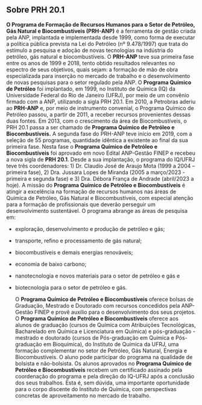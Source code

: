 ## Sobre PRH 20.1

**O Programa de Formação de Recursos Humanos para o Setor de Petróleo, Gás Natural e Biocombustíveis (PRH-ANP)** é a ferramenta de    gestão criada pela ANP, implantada e implementada desde 1999, como    forma de executar a política pública prevista na Lei do Petróleo (nº
   9.478/1997) que trata do estímulo a pesquisa e adoção de novas tecnologias na indústria do petróleo, gás natural e biocombustíveis.
       O **PRH-ANP** teve sua primeira fase entre os anos de 1999 e 2018,    tento obtido resultados relevantes no espectro de seus objetivos,    quais sejam: a formação de mão de obra especializada para inserção no    mercado de trabalho e o desenvolvimento de novas pesquisas para o    setor regulado pela ANP.
       O **Programa Químico de Petróleo** foi implantado, em 1999, no    Instituto de Química (IQ) da Universidade Federal do Rio de Janeiro    (UFRJ), por meio de um convênio firmado com a ANP, utilizando a sigla    PRH 20.1. Em 2010, a Petrobras aderiu ao **PRH-ANP** e, por meio de    instrumento convenial, o Programa Químico de Petróleo passou, a    partir de 2011, a receber recursos provenientes dessas duas fontes.    Em 2013, com o crescimento da área de Biocombustíveis, o PRH 20.1 passa    a ser chamado de **Programa Químico de Petróleo e Biocombustíveis.**
       A segunda fase do PRH-ANP teve início em 2019, com a seleção de 55    programas, quantidade idêntica a existente ao final da sua primeira    fase. Nesta fase o **Programa Químico de Petróleo e Biocombustíveis**    foi aprovado em novo Edital ANP-Gestão FINEP e recebeu a nova sigla    de **PRH 20.1**.
       Desde a sua implantação, o programa do IQ/UFRJ teve três    coordenadores: 1) Dr. Claudio José de Araujo Mota (1999 a 2004 –    primeira fase), 2) Dra. Jussara Lopes de Miranda (2005 a março/2023 -    primeira e segunda fase) e 3) Dra. Débora França de Andrade    (abril/2023 a hoje).
       A missão do **Programa Químico de Petróleo e Biocombustíveis** é    atingir a excelência na formação de recursos humanos nas áreas de    Química de Petróleo, Gás Natural e Biocombustíveis, com especial    atenção para a formação de profissionais que deverão perseguir um    desenvolvimento sustentável.
       O programa abrange as áreas de pesquisa em:
   
   -   exploração, desenvolvimento e produção de petróleo e gás;
   
   -   transporte, refino e processamento de gás natural;
   
   -   biocombustíveis e demais energias renováveis;
   
   -   economia de baixo carbono;
   
   -   nanotecnologia e novos materiais para o setor de petróleo e gás e
   
   -   biotecnologia para o setor de petróleo e gás.
   
       O **Programa Químico de Petróleo e Biocombustíveis** oferece bolsas    de Graduação, Mestrado e Doutorado com recursos concedidos pela    ANP-Gestão FINEP e provê auxílio para o desenvolvimento dos seus    projetos.
       O **Programa Químico de Petróleo e Biocombustíveis** oferece aos    alunos de graduação (cursos de Química com Atribuições Tecnológicas,    Bacharelado em Química e Licenciatura em Química) e pós-graduação -    mestrado e doutorado (cursos de Pós-graduação em Química e    Pós-graduação em Bioquímica), do Instituto de Química da UFRJ, uma    formação complementar no setor de Petróleo, Gás Natural, Energia e    Biocombustíveis. O aluno pode participar do programa na qualidade de    bolsista e não-bolsista.
       Os alunos aprovados no **Programa Químico de Petróleo e    Biocombustíveis** recebem um certificado assinado pela coordenação do    programa e pela direção do IQ-UFRJ após a conclusão dos seus    trabalhos.
       Esta é, sem dúvida, uma importante oportunidade para o corpo discente    do Instituto de Química, com perspectivas concretas de aproveitamento    no mercado de trabalho.
